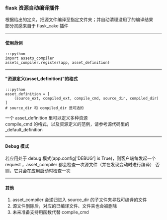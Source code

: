 ### flask 资源自动编译插件  
根据给出的定义，把源文件编译至指定文件夹；并自动清理没用了的编译结果  
部分灵感来自于 flask_cake 插件

---

#### 使用范例

    :::python
    import assets_compiler
    assets_compiler.register(app, asset_definition)

---

#### "资源定义(asset_definition)"的格式

    :::python
    asset_definition = [
        (source_ext, compiled_ext, compile_cmd, source_dir, compiled_dir)
    ]
    # source_dir 和 compiled_dir 是可选的

一个 asset_definition 里可以定义多种资源  
compile_cmd 的格式，以及资源定义的范例，请参考源代码里的 _default_definition

---

#### Debug 模式

若应用处于 debug 模式(app.config['DEBUG'] is True)，则客户端每发起一个 request ，asset_compiler 都会检查一次源文件（并在发现变动时进行编译）
否则，它只会在应用启动时检查一次

---

#### 其他

1. asset_compiler 会递归进入 source_dir 的子文件夹寻找可编译的文件  
2. 源文件删除后，对应的已编译文件、文件夹也会被删除  
3. 未来准备支持用函数代替 compile_cmd

